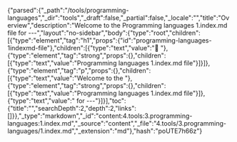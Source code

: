 {"parsed":{"_path":"/tools/programming-languages","_dir":"tools","_draft":false,"_partial":false,"_locale":"","title":"Overview","description":"Welcome to the Programming languages 1.index.md file for ---","layout":"no-sidebar","body":{"type":"root","children":[{"type":"element","tag":"h1","props":{"id":"programming-languages-1indexmd-file"},"children":[{"type":"text","value":"🧰 "},{"type":"element","tag":"strong","props":{},"children":[{"type":"text","value":"Programming languages 1.index.md file"}]}]},{"type":"element","tag":"p","props":{},"children":[{"type":"text","value":"Welcome to the "},{"type":"element","tag":"strong","props":{},"children":[{"type":"text","value":"Programming languages 1.index.md file"}]},{"type":"text","value":" for ---"}]}],"toc":{"title":"","searchDepth":2,"depth":2,"links":[]}},"_type":"markdown","_id":"content:4.tools:3.programming-languages:1.index.md","_source":"content","_file":"4.tools/3.programming-languages/1.index.md","_extension":"md"},"hash":"poUTE7h66z"}
